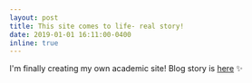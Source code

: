 ```yaml
---
layout: post
title: This site comes to life- real story! 
date: 2019-01-01 16:11:00-0400 
inline: true 
---
```


I'm finally creating my own academic site! Blog story is [here](blog/2019/blog-story) :sparkles:
